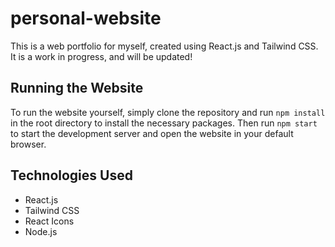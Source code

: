 # personal-website

This is a web portfolio for myself, created using React.js and Tailwind CSS. It is a work in progress, and will be updated!

## Running the Website

To run the website yourself, simply clone the repository and run `npm install` in the root directory to install the necessary packages. Then run `npm start` to start the development server and open the website in your default browser.

## Technologies Used

- React.js
- Tailwind CSS
- React Icons
- Node.js
